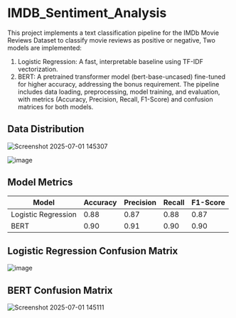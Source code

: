 # IMDB_Sentiment_Analysis
This project implements a text classification pipeline for the IMDb Movie Reviews Dataset to classify movie reviews as positive or negative, Two models are implemented:
1. Logistic Regression: A fast, interpretable baseline using TF-IDF vectorization.
2. BERT: A pretrained transformer model (bert-base-uncased) fine-tuned for higher accuracy, addressing the bonus requirement.
The pipeline includes data loading, preprocessing, model training, and evaluation, with metrics (Accuracy, Precision, Recall, F1-Score) and confusion matrices for both models.

## Data Distribution
![Screenshot 2025-07-01 145307](https://github.com/user-attachments/assets/40b66986-d315-437c-b68d-b6f1186a98ad)

![image](https://github.com/user-attachments/assets/30edb940-a0ba-425f-bedb-a00f0173c2ac)

## Model Metrics
| Model             | Accuracy | Precision | Recall | F1-Score |
|-------------------|----------|-----------|--------|----------|
| Logistic Regression| 0.88   | 0.87      | 0.88   | 0.87     |
| BERT              | 0.90      | 0.91         | 0.90      | 0.90     |

## Logistic Regression Confusion Matrix
![image](https://github.com/user-attachments/assets/85d4b2d6-650b-44bc-94e1-e14359f83320)

## BERT Confusion Matrix
![Screenshot 2025-07-01 145111](https://github.com/user-attachments/assets/0b6bcf53-2cc6-4a1e-88c3-1dc86b62a04f)


